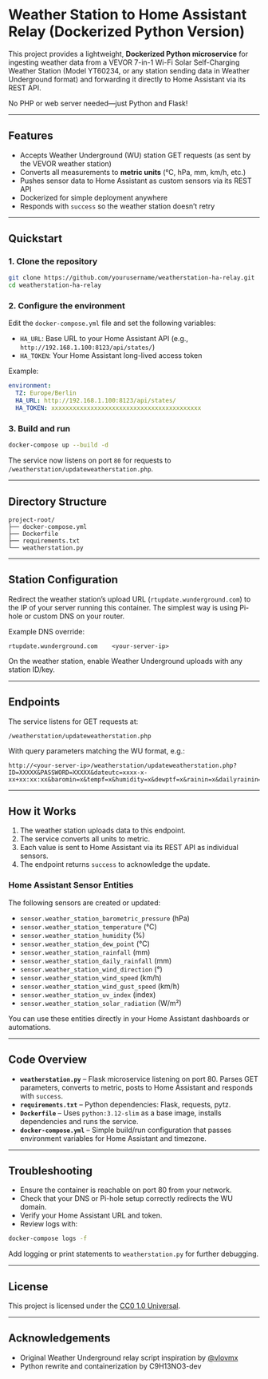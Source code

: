 # Weather Station to Home Assistant Relay (Dockerized Python Version)

This project provides a lightweight, **Dockerized Python microservice** for ingesting weather data from a VEVOR 7-in-1 Wi-Fi Solar Self-Charging Weather Station (Model YT60234, or any station sending data in Weather Underground format) and forwarding it directly to Home Assistant via its REST API.

No PHP or web server needed&mdash;just Python and Flask!

---

## Features

- Accepts Weather Underground (WU) station GET requests (as sent by the VEVOR weather station)
- Converts all measurements to **metric units** (°C, hPa, mm, km/h, etc.)
- Pushes sensor data to Home Assistant as custom sensors via its REST API
- Dockerized for simple deployment anywhere
- Responds with `success` so the weather station doesn’t retry

---

## Quickstart

### 1. Clone the repository

```bash
git clone https://github.com/yourusername/weatherstation-ha-relay.git
cd weatherstation-ha-relay
```

### 2. Configure the environment

Edit the `docker-compose.yml` file and set the following variables:

- `HA_URL`: Base URL to your Home Assistant API (e.g., `http://192.168.1.100:8123/api/states/`)
- `HA_TOKEN`: Your Home Assistant long-lived access token

Example:

```yaml
environment:
  TZ: Europe/Berlin
  HA_URL: http://192.168.1.100:8123/api/states/
  HA_TOKEN: xxxxxxxxxxxxxxxxxxxxxxxxxxxxxxxxxxxxxxxxxx
```

### 3. Build and run

```bash
docker-compose up --build -d
```

The service now listens on port `80` for requests to `/weatherstation/updateweatherstation.php`.

---

## Directory Structure

```
project-root/
├── docker-compose.yml
├── Dockerfile
├── requirements.txt
└── weatherstation.py
```

---

## Station Configuration

Redirect the weather station’s upload URL (`rtupdate.wunderground.com`) to the IP of your server running this container. The simplest way is using Pi-hole or custom DNS on your router.

Example DNS override:

```
rtupdate.wunderground.com    <your-server-ip>
```

On the weather station, enable Weather Underground uploads with any station ID/key.

---

## Endpoints

The service listens for GET requests at:

```
/weatherstation/updateweatherstation.php
```

With query parameters matching the WU format, e.g.:

```
http://<your-server-ip>/weatherstation/updateweatherstation.php?ID=XXXXX&PASSWORD=XXXXX&dateutc=xxxx-x-xx+xx:xx:xx&baromin=x&tempf=x&humidity=x&dewptf=x&rainin=x&dailyrainin=x&winddir=x&windspeedmph=x&windgustmph=x&UV=x&solarRadiation=x
```

---

## How it Works

1. The weather station uploads data to this endpoint.
2. The service converts all units to metric.
3. Each value is sent to Home Assistant via its REST API as individual sensors.
4. The endpoint returns `success` to acknowledge the update.

### Home Assistant Sensor Entities

The following sensors are created or updated:

- `sensor.weather_station_barometric_pressure` (hPa)
- `sensor.weather_station_temperature` (°C)
- `sensor.weather_station_humidity` (%)
- `sensor.weather_station_dew_point` (°C)
- `sensor.weather_station_rainfall` (mm)
- `sensor.weather_station_daily_rainfall` (mm)
- `sensor.weather_station_wind_direction` (°)
- `sensor.weather_station_wind_speed` (km/h)
- `sensor.weather_station_wind_gust_speed` (km/h)
- `sensor.weather_station_uv_index` (index)
- `sensor.weather_station_solar_radiation` (W/m²)

You can use these entities directly in your Home Assistant dashboards or automations.

---

## Code Overview

- **`weatherstation.py`** – Flask microservice listening on port 80. Parses GET parameters, converts to metric, posts to Home Assistant and responds with `success`.
- **`requirements.txt`** – Python dependencies: Flask, requests, pytz.
- **`Dockerfile`** – Uses `python:3.12-slim` as a base image, installs dependencies and runs the service.
- **`docker-compose.yml`** – Simple build/run configuration that passes environment variables for Home Assistant and timezone.

---

## Troubleshooting

- Ensure the container is reachable on port 80 from your network.
- Check that your DNS or Pi-hole setup correctly redirects the WU domain.
- Verify your Home Assistant URL and token.
- Review logs with:

```bash
docker-compose logs -f
```

Add logging or print statements to `weatherstation.py` for further debugging.

---

## License

This project is licensed under the [CC0 1.0 Universal](LICENSE).

---

## Acknowledgements

- Original Weather Underground relay script inspiration by [@vlovmx](https://github.com/vlovmx)
- Python rewrite and containerization by C9H13NO3-dev
